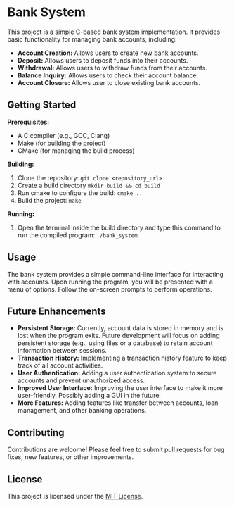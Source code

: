 # Bank System

This project is a simple C-based bank system implementation. It provides basic functionality for managing bank accounts, including:

* **Account Creation:**  Allows users to create new bank accounts.
* **Deposit:** Allows users to deposit funds into their accounts.
* **Withdrawal:** Allows users to withdraw funds from their accounts.
* **Balance Inquiry:** Allows users to check their account balance.
* **Account Closure:** Allows user to close existing bank accounts.

## Getting Started

**Prerequisites:**

* A C compiler (e.g., GCC, Clang)
* Make (for building the project)
* CMake (for managing the build process)

**Building:**

1. Clone the repository: `git clone <repository_url>`
2. Create a build directory `mkdir build && cd build`
3. Run cmake to configure the build:  `cmake ..`
4. Build the project: `make`

**Running:**

1. Open the terminal inside the build directory and type this command to run the compiled program: `./bank_system`

## Usage

The bank system provides a simple command-line interface for interacting with accounts. Upon running the program, you will be presented with a menu of options. Follow the on-screen prompts to perform operations.

## Future Enhancements

* **Persistent Storage:** Currently, account data is stored in memory and is lost when the program exits. Future development will focus on adding persistent storage (e.g., using files or a database) to retain account information between sessions.
* **Transaction History:**  Implementing a transaction history feature to keep track of all account activities.
* **User Authentication:**  Adding a user authentication system to secure accounts and prevent unauthorized access.
* **Improved User Interface:**  Improving the user interface to make it more user-friendly.  Possibly adding a GUI in the future.
* **More Features:** Adding features like transfer between accounts, loan management, and other banking operations.

## Contributing

Contributions are welcome! Please feel free to submit pull requests for bug fixes, new features, or other improvements.

## License

This project is licensed under the [MIT License](LICENSE).
